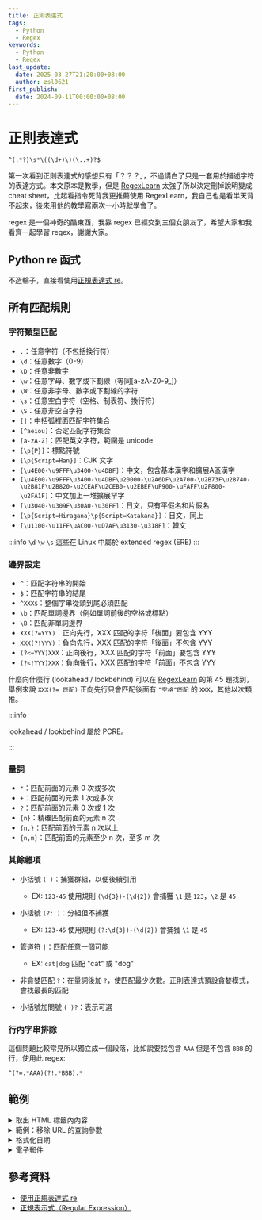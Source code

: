 ```yaml
---
title: 正則表達式
tags:
  - Python
  - Regex
keywords:
  - Python
  - Regex
last_update:
  date: 2025-03-27T21:20:00+08:00
  author: zsl0621
first_publish:
  date: 2024-09-11T00:00:00+08:00
---
```


# 正則表達式

```regex
^(.*?)\s*\((\d+)\)(\..+)?$
```

第一次看到正則表達式的感想只有「？？？」，不過講白了只是一套用於描述字符的表達方式。本文原本是教學，但是 [RegexLearn](https://regexlearn.com/) 太強了所以決定刪掉說明變成 cheat sheet，比起看指令死背我更推薦使用 RegexLearn，我自己也是看半天背不起來，後來用他的教學寫兩次一小時就學會了。

regex 是一個神奇的酷東西，我靠 regex 已經交到三個女朋友了，希望大家和我看齊一起學習 regex，謝謝大家。

## Python re 函式

不造輪子，直接看使用[正規表達式 re](https://steam.oxxostudio.tw/category/python/library/re.html#a01)。

## 所有匹配規則

### 字符類型匹配

- `.`：任意字符（不包括換行符）
- `\d`：任意數字（0-9）
- `\D`：任意非數字
- `\w`：任意字母、數字或下劃線（等同[a-zA-Z0-9_]）
- `\W`：任意非字母、數字或下劃線的字符
- `\s`：任意空白字符（空格、制表符、換行符）
- `\S`：任意非空白字符
- `[]`：中括弧裡面匹配字符集合
- `[^aeiou]`：否定匹配字符集合
- `[a-zA-Z]`：匹配英文字符，範圍是 unicode
- `[\p{P}]`：標點符號
- `[\p{Script=Han}]`：CJK 文字
- `[\u4E00-\u9FFF\u3400-\u4DBF]`：中文，包含基本漢字和擴展A區漢字
- `[\u4E00-\u9FFF\u3400-\u4DBF\u20000-\u2A6DF\u2A700-\u2B73F\u2B740-\u2B81F\u2B820-\u2CEAF\u2CEB0-\u2EBEF\uF900-\uFAFF\u2F800-\u2FA1F]`：中文加上一堆擴展罕字
- `[\u3040-\u309F\u30A0-\u30FF]`：日文，只有平假名和片假名
- `[\p{Script=Hiragana}\p{Script=Katakana}]`：日文，同上
- `[\u1100-\u11FF\uAC00-\uD7AF\u3130-\u318F]`：韓文

:::info
`\d` `\w` `\s` 這些在 Linux 中屬於 extended regex (ERE)
:::

### 邊界設定

- `^`：匹配字符串的開始
- `$`：匹配字符串的結尾
- `^XXX$`：整個字串從頭到尾必須匹配
- `\b`：匹配單詞邊界（例如單詞前後的空格或標點）
- `\B`：匹配非單詞邊界
- `XXX(?=YYY)`：正向先行，XXX 匹配的字符「後面」要包含 YYY
- `XXX(?!YYY)`：負向先行，XXX 匹配的字符「後面」不包含 YYY
- `(?<=YYY)XXX`：正向後行，XXX 匹配的字符「前面」要包含 YYY
- `(?<!YYY)XXX`：負向後行，XXX 匹配的字符「前面」不包含 YYY

什麼向什麼行 (lookahead / lookbehind) 可以在 [RegexLearn](https://regexlearn.com/learn/regex101) 的第 45 題找到，舉例來說 `XXX(?= 匹配)` 正向先行只會匹配後面有 `"空格"匹配` 的 `XXX`，其他以次類推。

:::info

lookahead / lookbehind 屬於 PCRE。

:::

### 量詞

- `*`：匹配前面的元素 0 次或多次
- `+`：匹配前面的元素 1 次或多次
- `?`：匹配前面的元素 0 次或 1 次
- `{n}`：精確匹配前面的元素 n 次
- `{n,}`：匹配前面的元素 n 次以上
- `{n,m}`：匹配前面的元素至少 n 次，至多 m 次

### 其餘雜項

- 小括號 `( )`：捕獲群組，以便後續引用
  - EX: `123-45` 使用規則 `(\d{3})-(\d{2})` 會捕獲 `\1` 是 `123`，`\2` 是 `45`

- 小括號 `(?: )`：分組但不捕獲
  - EX: `123-45` 使用規則 `(?:\d{3})-(\d{2})` 會捕獲 `\1` 是 `45`

- 管道符 `|`：匹配任意一個可能
  - EX: `cat|dog` 匹配 "cat" 或 "dog"

- 非貪婪匹配 `?`：在量詞後加 `?`，使匹配最少次數。正則表達式預設貪婪模式，會找最長的匹配

- 小括號加問號 `( )?`：表示可選

### 行內字串排除

這個問題比較常見所以獨立成一個段落，比如說要找包含 `AAA` 但是不包含 `BBB` 的行，使用此 regex:

```regex
^(?=.*AAA)(?!.*BBB).*
```

## 範例

<details>

<summary>取出 HTML 標籤內內容</summary>

提取 `"<h1>Hello World</h1>"` \<h1\> 標籤的內容，即 `"Hello World"`。

```python
html = "<h1>Hello World</h1>"
result = re.sub(r"<.*?>(.*?)</.*?>", r"\1", html)
print(result)   # Hello World
```

- `<.*?>`：使用非貪婪模式匹配 HTML 標籤（）。
- `(.*?)`：捕獲標籤中的內容。
- `r"\1"`：取出匹配結果。

</details>

<details>

<summary>範例：移除 URL 的查詢參數</summary>

移除所有的查詢參數，只保留基礎 URL （移除問號後面的所有文字）。

```python
url = "https://example.com/page?param1=value1&param2=value2"
result = re.sub(r"\?.*$", "", url)   # 'https://example.com/page'
```

- `\?.*$`：匹配 `?` 後面的所有內容（`$` 表示匹配到行尾）。
- `re.sub` 將匹配到的內容替換成空字符串，從而移除查詢參數。

</details>

<details>

<summary>格式化日期</summary>

把日期字串 `"20240908"`格式化成 `"2024-09-08"` 。

```python
text = "20240908"
result = re.sub(r"(\d{4})(\d{2})(\d{2})", r"\1-\2-\3", text)
print(result)   # 2024-09-08
```

- 三個捕獲群組（三個括弧）
- 每個括弧填入匹配規則，分別捕獲年份月份日期
- `r"\1-\2-\3"`：引用捕獲群組，`\1` 是第一個捕獲的組，`\2` 是第二個，`\3` 是第三個。

</details>

<details>

<summary>電子郵件</summary>

驗證 `"example@test.com"` 是否符合電子郵件格式。

```python
def validate_email(email):
    pattern = r'^[\w\.-]+@[\w\.-]+\.\D{3}$'
    return re.match(pattern, email) is not None

validate_email("example@test.com")   # True
validate_email("example@test.")   # False
validate_email("example@test.s")   # False
validate_email("example@test.sss")   # True
```

- `^`：表示字串開頭
- `[]`：匹配裡面的元素，包含 `\w`, `.`, `-`，
- `[]+`：匹配元素到最長
- `[\w\.-]+`：匹配次級域名
- `\D{3}`：匹配頂級域名，只能是字符不能有數字
- `$`：表示字串結束。

</details>

## 參考資料

- [使用正規表達式 re](https://steam.oxxostudio.tw/category/python/library/re.html)
- [正規表示式（Regular Expression）](https://hackmd.io/@aaronlife/regular-expression)
